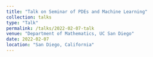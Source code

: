```yaml
---
title: "Talk on Seminar of PDEs and Machine Learning"
collection: talks
type: "Talk"
permalink: /talks/2022-02-07-talk
venue: "Department of Mathematics, UC San Diego"
date: 2022-02-07
location: "San Diego, California"
---
```


